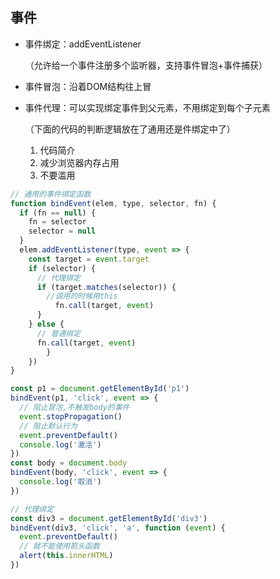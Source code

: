## 事件

- 事件绑定：addEventListener

  （允许给一个事件注册多个监听器，支持事件冒泡+事件捕获）

- 事件冒泡：沿着DOM结构往上冒

- 事件代理：可以实现绑定事件到父元素，不用绑定到每个子元素

  （下面的代码的判断逻辑放在了通用还是件绑定中了）

  1. 代码简介
  2. 减少浏览器内存占用
  3. 不要滥用

```js
// 通用的事件绑定函数
function bindEvent(elem, type, selector, fn) {
  if (fn == null) {
    fn = selector
    selector = null
  }
  elem.addEventListener(type, event => {
    const target = event.target
    if (selector) {
      // 代理绑定
      if (target.matches(selector)) {
        //调用的时候用this       
          fn.call(target, event)
      }
    } else {
      // 普通绑定
      fn.call(target, event)
		}
	})
}

const p1 = document.getElementById('p1')
bindEvent(p1, 'click', event => {
  // 阻止冒泡,不触发body的事件
  event.stopPropagation() 
  // 阻止默认行为
  event.preventDefault()
  console.log('激活')
})
const body = document.body
bindEvent(body, 'click', event => {
  console.log('取消')
})

// 代理绑定
const div3 = document.getElementById('div3')
bindEvent(div3, 'click', 'a', function (event) {
  event.preventDefault()
  // 就不能使用箭头函数
  alert(this.innerHTML)
})
```

